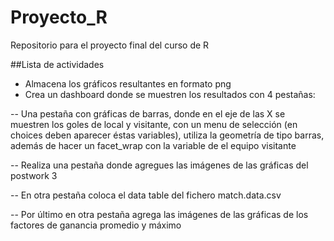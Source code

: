 # Proyecto_R
Repositorio para el proyecto final del curso de R

##Lista de actividades
- Almacena los gráficos resultantes en formato png
- Crea un dashboard donde se muestren los resultados con 4 pestañas:

-- Una pestaña con gráficas de barras, donde en el eje de las X se muestren los goles de local y visitante, con un menu de selección (en choices deben aparecer éstas variables), utiliza la geometría de tipo barras, además de hacer un facet_wrap con la variable de el equipo visitante

-- Realiza una pestaña donde agregues las imágenes de las gráficas del postwork 3

-- En otra pestaña coloca el data table del fichero match.data.csv

-- Por último en otra pestaña agrega las imágenes de las gráficas de los factores de ganancia promedio y máximo
